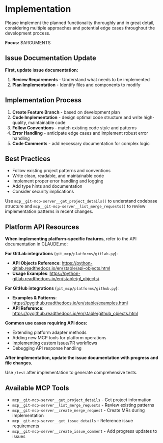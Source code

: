 # Implementation

Please implement the planned functionality thoroughly and in great detail, considering multiple approaches and potential edge cases throughout the development process.

**Focus:** $ARGUMENTS

## Issue Documentation Update

**First, update issue documentation:**

1. **Review Requirements** - Understand what needs to be implemented
2. **Plan Implementation** - Identify files and components to modify

## Implementation Process

1. **Create Feature Branch** - based on development plan
2. **Code Implementation** - design optimal code structure and write high-quality, maintainable code
3. **Follow Conventions** - match existing code style and patterns
4. **Error Handling** - anticipate edge cases and implement robust error handling
5. **Code Comments** - add necessary documentation for complex logic

## Best Practices

- Follow existing project patterns and conventions
- Write clean, readable, and maintainable code
- Implement proper error handling and logging
- Add type hints and documentation
- Consider security implications

Use `mcp__git-mcp-server__get_project_details()` to understand codebase structure and `mcp__git-mcp-server__list_merge_requests()` to review implementation patterns in recent changes.

## Platform API Resources

**When implementing platform-specific features**, refer to the API documentation in CLAUDE.md:

**For GitLab integrations** (`git_mcp/platforms/gitlab.py`):
- **API Objects Reference**: https://python-gitlab.readthedocs.io/en/stable/api-objects.html
- **Usage Examples**: https://python-gitlab.readthedocs.io/en/stable/gl_objects/

**For GitHub integrations** (`git_mcp/platforms/github.py`):
- **Examples & Patterns**: https://pygithub.readthedocs.io/en/stable/examples.html
- **API Reference**: https://pygithub.readthedocs.io/en/stable/github_objects.html

**Common use cases requiring API docs:**
- Extending platform adapter methods
- Adding new MCP tools for platform operations
- Implementing custom issue/PR workflows
- Debugging API response handling

**After implementation, update the issue documentation with progress and file changes.**

Use `/test` after implementation to generate comprehensive tests.

## Available MCP Tools

- `mcp__git-mcp-server__get_project_details` - Get project information
- `mcp__git-mcp-server__list_merge_requests` - Review existing patterns
- `mcp__git-mcp-server__create_merge_request` - Create MRs during implementation
- `mcp__git-mcp-server__get_issue_details` - Reference issue requirements
- `mcp__git-mcp-server__create_issue_comment` - Add progress updates to issues
